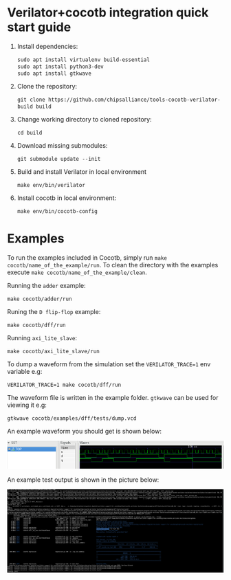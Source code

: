 # Verilator+cocotb integration quick start guide

1. Install dependencies:

   ```
   sudo apt install virtualenv build-essential
   sudo apt install python3-dev
   sudo apt install gtkwave
   ```


2. Clone the repository:

   ```
   git clone https://github.com/chipsalliance/tools-cocotb-verilator-build build
   ```

3. Change working directory to cloned repository:

   ```
   cd build
   ```

4. Download missing submodules:

   ```
   git submodule update --init
   ```

5. Build and install Verilator in local environment

   ```
   make env/bin/verilator
   ```

6. Install cocotb in local environment:

   ```
   make env/bin/cocotb-config
   ```

# Examples

To run the examples included in Cocotb, simply run `make cocotb/name_of_the_example/run`.
To clean the directory with the examples execute `make cocotb/name_of_the_example/clean`.

Running the `adder` example:

    make cocotb/adder/run

Runing the `D flip-flop` example:

    make cocotb/dff/run

Running `axi_lite_slave`:

    make cocotb/axi_lite_slave/run

To dump a waveform from the simulation set the `VERILATOR_TRACE=1` env variable e.g:

    VERILATOR_TRACE=1 make cocotb/dff/run

The waveform file is written in the example folder. `gtkwave` can be used for viewing it e.g:

    gtkwave cocotb/examples/dff/tests/dump.vcd

An example waveform you should get is shown below:

![DFF test waveform](img/dff-vcd.png)

An example test output is shown in the picture below:

![DFF test waveform](img/dff-test.png)
